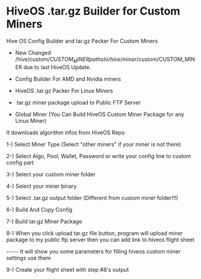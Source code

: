 # HiveOS .tar.gz Builder for Custom Miners

Hive OS Config Builder and tar.gz Packer For Custom Miners

* New Changed /hive/custom/$CUSTOM_MINER paths to /hive/miner/custom/$CUSTOM_MINER due to last HiveOS Update.

* Config Builder For AMD and Nvidia miners

* HiveOS .tar.gz Packer For Linux Miners

* .tar.gz miner package upload to Public FTP Server

* Global Miner (You Can Build HiveOS Custom Miner Package for any Linux Miner)

It downloads algorithm infos from HiveOS Repo

1-) Select Miner Type (Select "other miners" if your miner is not there)

2-) Select Algo, Pool, Wallet, Password or write your config line to custom config part

3-) Select your custom miner folder

4-) Select your miner binary

5-) Select .tar.gz output folder (Different from custom miner folder!!!)

6-) Build And Copy Config

7-) Build tar.gz Miner Package

8-) When you click upload tar.gz file button, program will upload miner package to my public ftp server then you can add link to hiveos flight sheet

----- It will show you some parameters for filling hiveos custom miner settings use them

9-) Create your flight sheet with step #8's output
